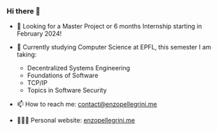### Hi there 👋

- 💼 Looking for a Master Project or 6 months Internship starting in February 2024!

- 🔭 Currently studying Computer Science at EPFL, this semester I am taking:
  + Decentralized Systems Engineering
  + Foundations of Software
  + TCP/IP
  + Topics in Software Security
- 📫 How to reach me:
  [contact@enzopellegrini.me](mailto:contact@enzopellegrini.me)
- 👨🏻‍💻 Personal website: [enzopellegrini.me](https://enzopellegrini.me)
